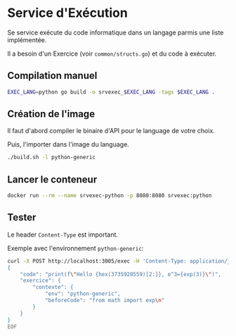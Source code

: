 # Service d'Exécution

Se service exécute du code informatique dans un langage parmis une liste implémentée.

Il a besoin d'un Exercice (voir `common/structs.go`) et du code à exécuter.

## Compilation manuel

```bash
EXEC_LANG=python go build -o srvexec_$EXEC_LANG -tags $EXEC_LANG .
```

## Création de l'image

Il faut d'abord compiler le binaire d'API pour le language de votre choix.

Puis, l'importer dans l'image du language.

```bash
./build.sh -l python-generic
```

## Lancer le conteneur

```bash
docker run --rm --name srvexec-python -p 8080:8080 srvexec:python
```

## Tester

Le header `Content-Type` est important.

Exemple avec l'environnement `python-generic`:

```bash
curl -X POST http://localhost:3005/exec -H 'Content-Type: application/json' -s -d @- << EOF 
{
    "code": "print(f\"Hello {hex(3735928559)[2:]}, e^3={exp(3)}\")", 
    "exercice": {
        "contexte": {
            "env": "python-generic",
            "beforeCode": "from math import exp\n"
        }
    }
} 
EOF
```

